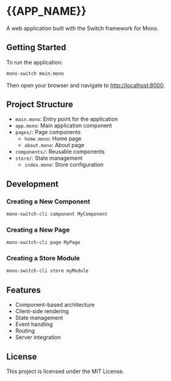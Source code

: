 # {{APP_NAME}}

A web application built with the Switch framework for Mono.

## Getting Started

To run the application:

```bash
mono-switch main.mono
```

Then open your browser and navigate to [http://localhost:8000](http://localhost:8000).

## Project Structure

- `main.mono`: Entry point for the application
- `app.mono`: Main application component
- `pages/`: Page components
  - `home.mono`: Home page
  - `about.mono`: About page
- `components/`: Reusable components
- `store/`: State management
  - `index.mono`: Store configuration

## Development

### Creating a New Component

```bash
mono-switch-cli component MyComponent
```

### Creating a New Page

```bash
mono-switch-cli page MyPage
```

### Creating a Store Module

```bash
mono-switch-cli store myModule
```

## Features

- Component-based architecture
- Client-side rendering
- State management
- Event handling
- Routing
- Server integration

## License

This project is licensed under the MIT License.
